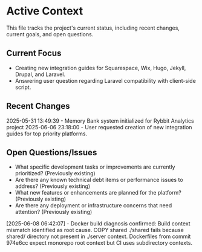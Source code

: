 # Active Context

This file tracks the project's current status, including recent changes, current goals, and open questions.

## Current Focus

- Creating new integration guides for Squarespace, Wix, Hugo, Jekyll, Drupal, and Laravel.
- Answering user question regarding Laravel compatibility with client-side script.

## Recent Changes

2025-05-31 13:49:39 - Memory Bank system initialized for Rybbit Analytics project
2025-06-06 23:18:00 - User requested creation of new integration guides for top priority platforms.

## Open Questions/Issues

- What specific development tasks or improvements are currently prioritized? (Previously existing)
- Are there any known technical debt items or performance issues to address? (Previously existing)
- What new features or enhancements are planned for the platform? (Previously existing)
- Are there any deployment or infrastructure concerns that need attention? (Previously existing)

[2025-06-08 06:42:07] - Docker build diagnosis confirmed: Build context mismatch identified as root cause. COPY shared ./shared fails because shared/ directory not present in ./server context. Dockerfiles from commit 974e6cc expect monorepo root context but CI uses subdirectory contexts.
